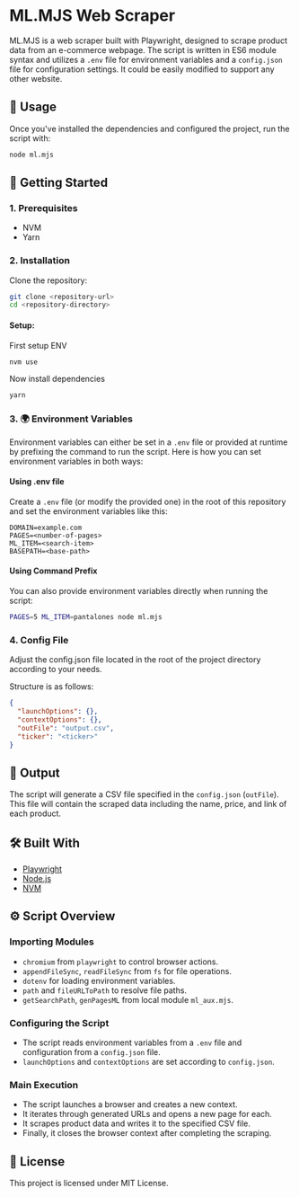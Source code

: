 # ML.MJS Web Scraper

ML.MJS is a web scraper built with Playwright, designed to scrape product data from an e-commerce webpage.
The script is written in ES6 module syntax and utilizes a `.env` file for environment variables and a `config.json` file for configuration settings.
It could be easily modified to support any other website.

## 🏃 Usage

Once you've installed the dependencies and configured the project, run the script with:

```sh
node ml.mjs
```

## 🚀 Getting Started

### 1. Prerequisites

- NVM
- Yarn

### 2. Installation

Clone the repository:

```sh
git clone <repository-url>
cd <repository-directory>
```

#### Setup:

First setup ENV

```sh
nvm use
```

Now install dependencies

```sh
yarn
```

### 3. 🌍 Environment Variables

Environment variables can either be set in a `.env` file or provided at runtime by prefixing the command to run the script. Here is how you can set environment variables in both ways:

#### Using .env file

Create a `.env` file (or modify the provided one) in the root of this repository and set the environment variables like this:

```env
DOMAIN=example.com
PAGES=<number-of-pages>
ML_ITEM=<search-item>
BASEPATH=<base-path>
```

#### Using Command Prefix

You can also provide environment variables directly when running the script:

```sh
PAGES=5 ML_ITEM=pantalones node ml.mjs
```

### 4. Config File

Adjust the config.json file located in the root of the project directory according to your needs.

Structure is as follows:

```json
{
  "launchOptions": {},
  "contextOptions": {},
  "outFile": "output.csv",
  "ticker": "<ticker>"
}
```

## 📂 Output

The script will generate a CSV file specified in the `config.json` (`outFile`). This file will contain the scraped data including the name, price, and link of each product.

## 🛠️ Built With

- [Playwright](https://playwright.dev/)
- [Node.js](https://nodejs.org/)
- [NVM](https://github.com/nvm-sh/nvm)

## ⚙️ Script Overview

### Importing Modules

- `chromium` from `playwright` to control browser actions.
- `appendFileSync`, `readFileSync` from `fs` for file operations.
- `dotenv` for loading environment variables.
- `path` and `fileURLToPath` to resolve file paths.
- `getSearchPath`, `genPagesML` from local module `ml_aux.mjs`.

### Configuring the Script

- The script reads environment variables from a `.env` file and configuration from a `config.json` file.
- `launchOptions` and `contextOptions` are set according to `config.json`.

### Main Execution

- The script launches a browser and creates a new context.
- It iterates through generated URLs and opens a new page for each.
- It scrapes product data and writes it to the specified CSV file.
- Finally, it closes the browser context after completing the scraping.

## 📜 License

This project is licensed under MIT License.

